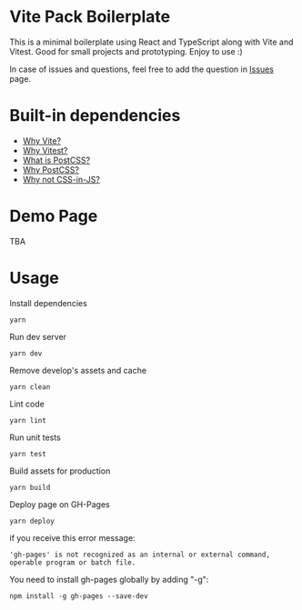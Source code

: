 # Vite Pack Boilerplate

This is a minimal boilerplate using React and TypeScript along with Vite and Vitest. Good for small projects and prototyping. Enjoy to use :)

In case of issues and questions, feel free to add the question in [Issues](https://github.com/witoldmetel/Vite-Pack-Boilerplate/issues) page.

# Built-in dependencies

- [Why Vite?](https://www.youtube.com/watch?v=DkGV5F4XnfQ)
- [Why Vitest?](https://www.youtube.com/watch?)
- [What is PostCSS?](https://www.freecodecamp.org/news/what-is-postcss/)
- [Why PostCSS?](https://www.youtube.com/watch?v=SP8mSVSAh6s)
- [Why not CSS-in-JS?](https://dev.to/srmagura/why-were-breaking-up-wiht-css-in-js-4g9b)

# Demo Page

TBA

# Usage

Install dependencies

```
yarn
```

Run dev server

```
yarn dev
```

Remove develop's assets and cache

```
yarn clean
```

Lint code

```
yarn lint
```

Run unit tests

```
yarn test
```

Build assets for production

```
yarn build
```

Deploy page on GH-Pages

```
yarn deploy
```

if you receive this error message:

```
'gh-pages' is not recognized as an internal or external command,
operable program or batch file.
```

You need to install gh-pages globally by adding "-g":

```
npm install -g gh-pages --save-dev
```
